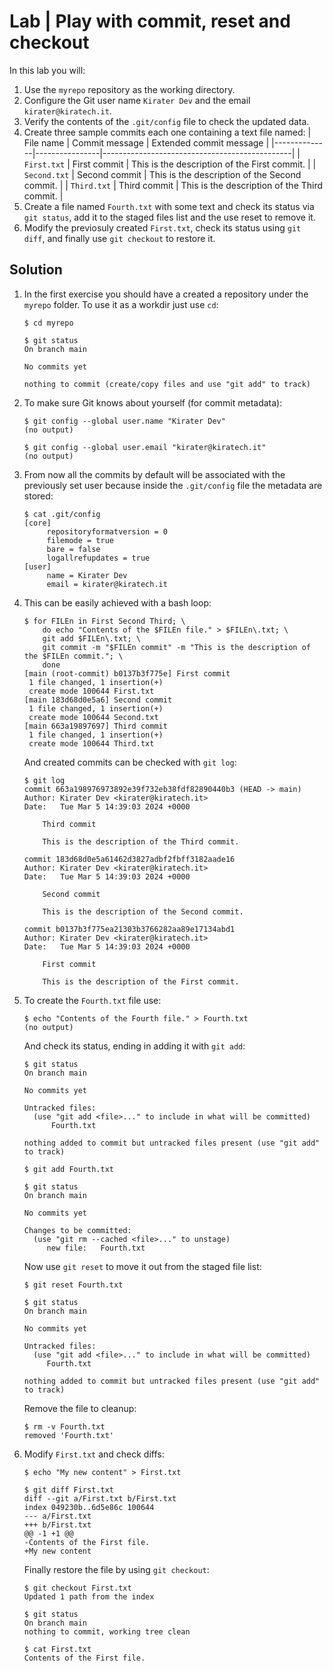 # Lab | Play with commit, reset and checkout

In this lab you will:

1. Use the `myrepo` repository as the working directory.
2. Configure the Git user name `Kirater Dev` and the email `kirater@kiratech.it`.
3. Verify the contents of the `.git/config` file to check the updated data.
4. Create three sample commits each one containing a text file named:
   | File name    | Commit message | Extended commit message                       |
   |--------------|----------------|-----------------------------------------------|
   | `First.txt`  | First commit   | This is the description of the First commit.  |
   | `Second.txt` | Second commit  | This is the description of the Second commit. |
   | `Third.txt`  | Third commit   | This is the description of the Third commit.  |
5. Create a file named `Fourth.txt` with some text and check its status via
   `git status`, add it to the staged files list and the use reset to remove it.
6. Modify the previosuly created `First.txt`, check its status using `git diff`,
   and finally use `git checkout` to restore it.

## Solution

1. In the first exercise you should have a created a repository under the
   `myrepo` folder. To use it as a workdir just use `cd`:

   ```console
   $ cd myrepo

   $ git status
   On branch main

   No commits yet

   nothing to commit (create/copy files and use "git add" to track)
   ```

2. To make sure Git knows about yourself (for commit metadata):

   ```console
   $ git config --global user.name "Kirater Dev"
   (no output)

   $ git config --global user.email "kirater@kiratech.it"
   (no output)
   ```

3. From now all the commits by default will be associated with the previously
   set user because inside the `.git/config` file the metadata are stored:

   ```console
   $ cat .git/config
   [core]
        repositoryformatversion = 0
        filemode = true
        bare = false
        logallrefupdates = true
   [user]
        name = Kirater Dev
        email = kirater@kiratech.it
   ```

4. This can be easily achieved with a bash loop:

   ```console
   $ for FILEn in First Second Third; \
       do echo "Contents of the $FILEn file." > $FILEn\.txt; \
       git add $FILEn\.txt; \
       git commit -m "$FILEn commit" -m "This is the description of the $FILEn commit."; \
       done
   [main (root-commit) b0137b3f775e] First commit
    1 file changed, 1 insertion(+)
    create mode 100644 First.txt
   [main 183d68d0e5a6] Second commit
    1 file changed, 1 insertion(+)
    create mode 100644 Second.txt
   [main 663a19897697] Third commit
    1 file changed, 1 insertion(+)
    create mode 100644 Third.txt
   ```

   And created commits can be checked with `git log`:

   ```console
   $ git log
   commit 663a198976973892e39f732eb38fdf82890440b3 (HEAD -> main)
   Author: Kirater Dev <kirater@kiratech.it>
   Date:   Tue Mar 5 14:39:03 2024 +0000

       Third commit

       This is the description of the Third commit.

   commit 183d68d0e5a61462d3827adbf2fbff3182aade16
   Author: Kirater Dev <kirater@kiratech.it>
   Date:   Tue Mar 5 14:39:03 2024 +0000

       Second commit

       This is the description of the Second commit.

   commit b0137b3f775ea21303b3766282aa89e17134abd1
   Author: Kirater Dev <kirater@kiratech.it>
   Date:   Tue Mar 5 14:39:03 2024 +0000

       First commit

       This is the description of the First commit.
   ```

5. To create the `Fourth.txt` file use:

   ```console
   $ echo "Contents of the Fourth file." > Fourth.txt
   (no output)
   ```

   And check its status, ending in adding it with `git add`:

   ```console
   $ git status
   On branch main

   No commits yet

   Untracked files:
     (use "git add <file>..." to include in what will be committed)
         Fourth.txt

   nothing added to commit but untracked files present (use "git add" to track)

   $ git add Fourth.txt

   $ git status
   On branch main

   No commits yet

   Changes to be committed:
     (use "git rm --cached <file>..." to unstage)
        new file:   Fourth.txt
   ```

   Now use `git reset` to move it out from the staged file list:

   ```console
   $ git reset Fourth.txt

   $ git status
   On branch main

   No commits yet

   Untracked files:
     (use "git add <file>..." to include in what will be committed)
        Fourth.txt

   nothing added to commit but untracked files present (use "git add" to track)
   ```

   Remove the file to cleanup:

   ```console
   $ rm -v Fourth.txt
   removed 'Fourth.txt'
   ```

6. Modify `First.txt` and check diffs:

   ```console
   $ echo "My new content" > First.txt

   $ git diff First.txt
   diff --git a/First.txt b/First.txt
   index 049230b..6d5e86c 100644
   --- a/First.txt
   +++ b/First.txt
   @@ -1 +1 @@
   -Contents of the First file.
   +My new content
   ```

   Finally restore the file by using `git checkout`:

   ```console
   $ git checkout First.txt
   Updated 1 path from the index

   $ git status
   On branch main
   nothing to commit, working tree clean

   $ cat First.txt
   Contents of the First file.
   ```
